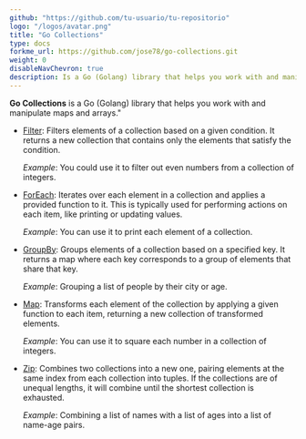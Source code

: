 ```yaml
---
github: "https://github.com/tu-usuario/tu-repositorio"
logo: "/logos/avatar.png"
title: "Go Collections"
type: docs
forkme_url: https://github.com/jose78/go-collections.git
weight: 0
disableNavChevron: true
description: Is a Go (Golang) library that helps you work with and manipulate maps and arrays.
---
```


**Go Collections** is a Go (Golang) library that helps you work with and manipulate maps and arrays."

 * [Filter](filter/):
    Filters elements of a collection based on a given condition. It returns a new collection that contains only the elements that satisfy the condition.

    *Example*: You could use it to filter out even numbers from a collection of integers.

 * [ForEach](foreach/):
    Iterates over each element in a collection and applies a provided function to it. This is typically used for performing actions on each item, like printing or updating values.

    *Example*: You can use it to print each element of a collection.

 * [GroupBy](groupby/):
    Groups elements of a collection based on a specified key. It returns a map where each key corresponds to a group of elements that share that key.

    *Example*: Grouping a list of people by their city or age.

 * [Map](map/):
    Transforms each element of the collection by applying a given function to each item, returning a new collection of transformed elements.

    *Example*: You can use it to square each number in a collection of integers.

 * [Zip](zip/):
    Combines two collections into a new one, pairing elements at the same index from each collection into tuples. If the collections are of unequal lengths, it will combine until the shortest collection is exhausted.

    *Example*: Combining a list of names with a list of ages into a list of name-age pairs.